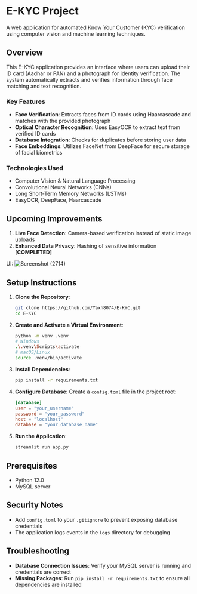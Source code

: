 # E-KYC Project
A web application for automated Know Your Customer (KYC) verification using computer vision and machine learning techniques.

## Overview
This E-KYC application provides an interface where users can upload their ID card (Aadhar or PAN) and a photograph for identity verification. The system automatically extracts and verifies information through face matching and text recognition.

### Key Features
- **Face Verification**: Extracts faces from ID cards using Haarcascade and matches with the provided photograph
- **Optical Character Recognition**: Uses EasyOCR to extract text from verified ID cards
- **Database Integration**: Checks for duplicates before storing user data
- **Face Embeddings**: Utilizes FaceNet from DeepFace for secure storage of facial biometrics

### Technologies Used
- Computer Vision & Natural Language Processing
- Convolutional Neural Networks (CNNs)
- Long Short-Term Memory Networks (LSTMs)
- EasyOCR, DeepFace, Haarcascade

## Upcoming Improvements
1. **Live Face Detection**: Camera-based verification instead of static image uploads
2. **Enhanced Data Privacy**: Hashing of sensitive information **[COMPLETED]**

UI:
![Screenshot (2714)](https://github.com/user-attachments/assets/8a283e70-d7c1-45d3-af11-e96b477e5959)


## Setup Instructions

1. **Clone the Repository**:
    ```sh
    git clone https://github.com/Yaxh8074/E-KYC.git
    cd E-KYC
    ```

2. **Create and Activate a Virtual Environment**:
    ```sh
    python -m venv .venv 
    # Windows
    .\.venv\Scripts\activate
    # macOS/Linux
    source .venv/bin/activate
    ```

3. **Install Dependencies**:
    ```sh
    pip install -r requirements.txt
    ```

4. **Configure Database**:
    Create a `config.toml` file in the project root:
    ```toml
    [database]
    user = "your_username"
    password = "your_password"
    host = "localhost"
    database = "your_database_name"
    ```

5. **Run the Application**:
    ```sh
    streamlit run app.py
    ```

## Prerequisites
- Python 12.0
- MySQL server

## Security Notes
- Add `config.toml` to your `.gitignore` to prevent exposing database credentials
- The application logs events in the `logs` directory for debugging

## Troubleshooting
- **Database Connection Issues**: Verify your MySQL server is running and credentials are correct
- **Missing Packages**: Run `pip install -r requirements.txt` to ensure all dependencies are installed

